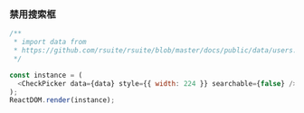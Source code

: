 ### 禁用搜索框

<!--start-code-->

```js
/**
 * import data from
 * https://github.com/rsuite/rsuite/blob/master/docs/public/data/users.json
 */

const instance = (
  <CheckPicker data={data} style={{ width: 224 }} searchable={false} />
);
ReactDOM.render(instance);
```

<!--end-code-->
